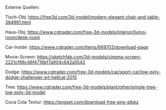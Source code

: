 Externe Quellen:

Tisch-Obj: https://free3d.com/3d-model/modern-elegant-chair-and-table-384981.html

Haus-Obj: https://www.cgtrader.com/free-3d-models/interior/living-room/desk-room


Car-Inside:
https://www.cgtrader.com/items/669703/download-page


Movie-Screen:
https://sketchfab.com/3d-models/cinema-screen-2221cf86c46f4716bf7a904c642a5542


Dodge:
https://www.cgtrader.com/free-3d-models/car/sport-car/low-poly-dodge-challenger-srt-hellcat-2015


Tree:
https://www.cgtrader.com/free-3d-models/plant/other/simple-tree-low-poly-3d-model


Coca Cola Textur:
https://pngset.com/download-free-png-atbkz
